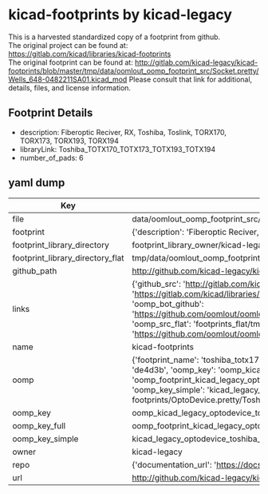 # kicad-footprints by kicad-legacy  
This is a harvested standardized copy of a footprint from github.  
The original project can be found at:  
https://gitlab.com/kicad/libraries/kicad-footprints  
The original footprint can be found at:
http://gitlab.com/kicad-legacy/kicad-footprints/blob/master/tmp/data/oomlout_oomp_footprint_src/Socket.pretty/Wells_648-0482211SA01.kicad_mod
Please consult that link for additional, details, files, and license information.  
## Footprint Details
* description: Fiberoptic Reciver, RX, Toshiba, Toslink, TORX170, TORX173, TORX193, TORX194  
* libraryLink: Toshiba_TOTX170_TOTX173_TOTX193_TOTX194  
* number_of_pads: 6  
## yaml dump  
| Key | Value |  
| --- | --- |  
| file | data/oomlout_oomp_footprint_src/kicad-footprints/OptoDevice.pretty/Toshiba_TOTX170_TOTX173_TOTX193_TOTX194.kicad_mod |  
| footprint | {'description': 'Fiberoptic Reciver, RX, Toshiba, Toslink, TORX170, TORX173, TORX193, TORX194', 'libraryLink': 'Toshiba_TOTX170_TOTX173_TOTX193_TOTX194', 'number_of_pads': 6} |  
| footprint_library_directory | footprint_library_owner/kicad-legacy_kicad-footprints |  
| footprint_library_directory_flat | tmp/data/oomlout_oomp_footprint_src/footprints_flat/kicad_legacy_optodevice_toshiba_totx170_totx173_totx193_totx194/working |  
| github_path | http://github.com/kicad-legacy/kicad-footprints/blob/master/tmp/data/oomlout_oomp_footprint_src/OptoDevice.pretty/Toshiba_TOTX170_TOTX173_TOTX193_TOTX194.kicad_mod |  
| links | {'github_src': 'http://gitlab.com/kicad-legacy/kicad-footprints/blob/master/tmp/data/oomlout_oomp_footprint_src/Socket.pretty/Wells_648-0482211SA01.kicad_mod', 'github_src_repo': 'https://gitlab.com/kicad/libraries/kicad-footprints', 'oomp_bot': 'tmp/data/oomlout_oomp_footprint_src/footprints/kicad_legacy_optodevice_toshiba_totx170_totx173_totx193_totx194/working', 'oomp_bot_github': 'https://github.com/oomlout/oomlout_oomp_footprint_bot/tree/main/tmp/data/oomlout_oomp_footprint_src/footprints/kicad_legacy_optodevice_toshiba_totx170_totx173_totx193_totx194/working', 'oomp_src_flat': 'footprints_flat/tmp/data/oomlout_oomp_footprint_src/footprints_flat/kicad_legacy_optodevice_toshiba_totx170_totx173_totx193_totx194/working', 'oomp_src_flat_github': 'https://github.com/oomlout/oomlout_oomp_footprint_src/tree/main/tmp/data/oomlout_oomp_footprint_src/footprints_flat/kicad_legacy_optodevice_toshiba_totx170_totx173_totx193_totx194/working'} |  
| name | kicad-footprints |  
| oomp | {'footprint_name': 'toshiba_totx170_totx173_totx193_totx194', 'library_name': 'optodevice', 'md5': 'de4d3b5dff601e252600f8b33d996299', 'md5_10': 'de4d3b5dff', 'md5_5': 'de4d3', 'md5_6': 'de4d3b', 'oomp_key': 'oomp_kicad_legacy_optodevice_toshiba_totx170_totx173_totx193_totx194', 'oomp_key_extra': 'oomp_footprint_kicad_legacy_optodevice_toshiba_totx170_totx173_totx193_totx194', 'oomp_key_full': 'oomp_footprint_kicad_legacy_optodevice_toshiba_totx170_totx173_totx193_totx194_de4d3b', 'oomp_key_simple': 'kicad_legacy_optodevice_toshiba_totx170_totx173_totx193_totx194', 'original_filename': 'data/oomlout_oomp_footprint_src/kicad-footprints/OptoDevice.pretty/Toshiba_TOTX170_TOTX173_TOTX193_TOTX194.kicad_mod', 'owner_name': 'kicad_legacy'} |  
| oomp_key | oomp_kicad_legacy_optodevice_toshiba_totx170_totx173_totx193_totx194 |  
| oomp_key_full | oomp_footprint_kicad_legacy_optodevice_toshiba_totx170_totx173_totx193_totx194 |  
| oomp_key_simple | kicad_legacy_optodevice_toshiba_totx170_totx173_totx193_totx194 |  
| owner | kicad-legacy |  
| repo | {'documentation_url': 'https://docs.github.com/rest/repos/repos#get-a-repository', 'message': 'Not Found'} |  
| url | http://github.com/kicad-legacy/kicad-footprints |  

